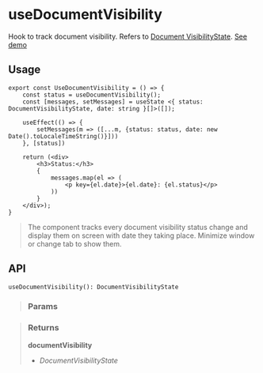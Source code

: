 # useDocumentVisibility
Hook to track document visibility. Refers to [Document VisibilityState](https://developer.mozilla.org/en-US/docs/Web/API/Document/visibilityState). [See demo](https://ndriadev.github.io/react-tools/#/hooks/events/useDocumentVisibility)

## Usage

```tsx
export const UseDocumentVisibility = () => {
	const status = useDocumentVisibility();
	const [messages, setMessages] = useState <{ status: DocumentVisibilityState, date: string }[]>([]);

	useEffect(() => {
		setMessages(m => ([...m, {status: status, date: new Date().toLocaleTimeString()}]))
	}, [status])

	return (<div>
		<h3>Status:</h3>
		{
			messages.map(el => (
				<p key={el.date}>{el.date}: {el.status}</p>
			))
		}
	</div>);
}
```

> The component tracks every document visibility status change and display them on screen with date they taking place. Minimize window or change tab to show them.


## API

```tsx
useDocumentVisibility(): DocumentVisibilityState
```

> ### Params
>
>
>

> ### Returns
>
> __documentVisibility__
> - _DocumentVisibilityState_  
>